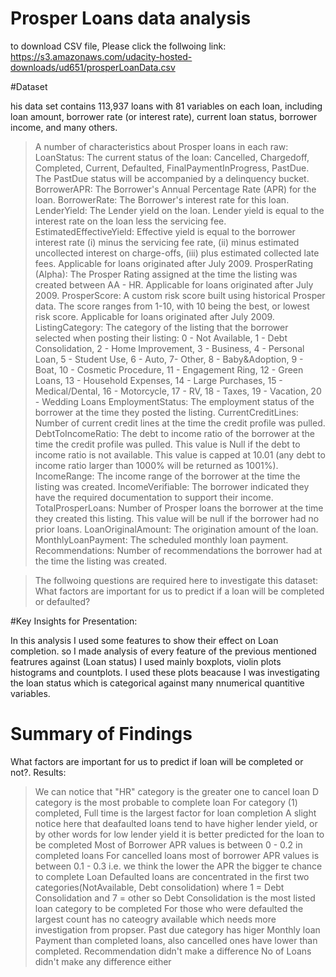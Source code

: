 # Prosper Loans data analysis
to download CSV file, Please click the follwoing link:
https://s3.amazonaws.com/udacity-hosted-downloads/ud651/prosperLoanData.csv

#Dataset

his data set contains 113,937 loans with 81 variables on each loan, including loan amount, borrower rate (or interest rate), current loan status, borrower income, and many others.

>A number of characteristics about Prosper loans in each raw:
    LoanStatus:	The current status of the loan: Cancelled,  Chargedoff, Completed, Current, Defaulted,
        FinalPaymentInProgress, PastDue. The PastDue status will be accompanied by a delinquency bucket. 
    BorrowerAPR:	The Borrower's Annual Percentage Rate (APR) for the loan.
    BorrowerRate:	The Borrower's interest rate for this loan. 
    LenderYield:	The Lender yield on the loan. Lender yield is equal to the interest rate on the loan less the servicing fee.
    EstimatedEffectiveYield:	Effective yield is equal to the borrower interest rate (i) minus the servicing fee rate, (ii) minus estimated uncollected interest on charge-offs, (iii) plus estimated collected late fees.  Applicable for loans originated after July 2009.
    ProsperRating (Alpha):	The Prosper Rating assigned at the time the listing was created between AA - HR.  Applicable for loans originated after July 2009.
    ProsperScore:	A custom risk score built using historical Prosper data. The score ranges from 1-10, with 10 being the best, or lowest risk score.  Applicable for loans originated after July 2009.
    ListingCategory:	The category of the listing that the borrower selected when posting their listing: 0 - Not Available, 1 - Debt Consolidation, 2 - Home Improvement, 3 - Business, 4 - Personal Loan, 5 - Student Use, 6 - Auto, 7- Other, 8 - Baby&Adoption, 9 - Boat, 10 - Cosmetic Procedure, 11 - Engagement Ring, 12 - Green Loans, 13 - Household Expenses, 14 - Large Purchases, 15 - Medical/Dental, 16 - Motorcycle, 17 - RV, 18 - Taxes, 19 - Vacation, 20 - Wedding Loans
    EmploymentStatus:	The employment status of the borrower at the time they posted the listing.
    CurrentCreditLines:	Number of current credit lines at the time the credit profile was pulled.
    DebtToIncomeRatio:	The debt to income ratio of the borrower at the time the credit profile was pulled. This value is Null if the debt to income ratio is not available. This value is capped at 10.01 (any debt to income ratio larger than 1000% will be returned as 1001%).
    IncomeRange:	The income range of the borrower at the time the listing was created.
    IncomeVerifiable:	The borrower indicated they have the required documentation to support their income.
    TotalProsperLoans:	Number of Prosper loans the borrower at the time they created this listing. This value will be null if the borrower had no prior loans. 
    LoanOriginalAmount:	The origination amount of the loan.
    MonthlyLoanPayment:	The scheduled monthly loan payment.
    Recommendations:	Number of recommendations the borrower had at the time the listing was created.


>The follwoing questions are required here to investigate this dataset:
   What factors are important for us to predict if a loan will be completed or defaulted?


#Key Insights for Presentation:

In this analysis I used some features to show their effect on Loan completion.
so I made analysis of every feature of the previous mentioned featrures against (Loan status)
I used mainly boxplots, violin plots histograms  and countplots. 
I used these plots beacause I was investigating the loan status which is categorical against many nnumerical quantitive variables.

# Summary of Findings

What factors are important for us to predict if loan will be completed or not?.
Results:
>We can notice that "HR" category is the greater one to cancel loan
>D category is the most probable to complete loan
>For category (1) completed, Full time is the largest factor for loan completion
>A slight notice here that deafaulted loans tend to have higher lender yield, 
or by other words for low lender yield it is better predicted for the loan to be completed
>Most of Borrower APR values is between 0 - 0.2 in completed loans
>For cancelled loans most of borrower APR values is between 0.1 - 0.3
i.e. we think the lower the APR the bigger te chance to complete Loan
>Defaulted loans are concentrated in the first two categories(NotAvailable, Debt consolidation)
where 1 = Debt Consolidation and 7 = other
so Debt Consolidation is the most listed loan category to be completed
>For those who were defaulted the largest count has no cateogry available which needs more investigation from propser.
>Past due category has higer Monthly loan Payment than completed loans, also cancelled ones have lower than completed.
>Recommendation didn't make a difference
>No of Loans didn't make any difference either

